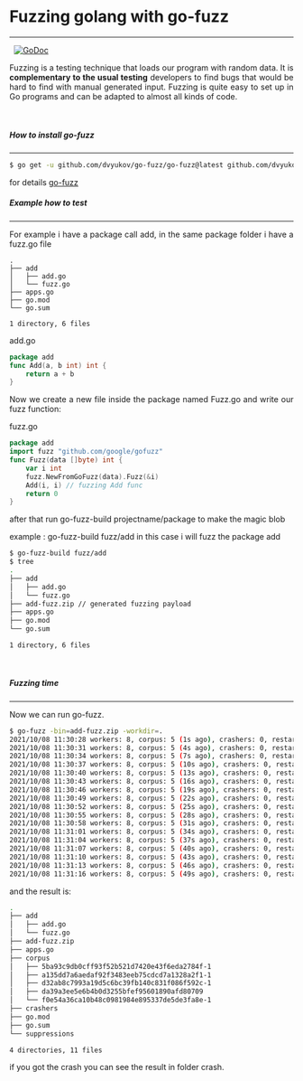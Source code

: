 # Fuzzing golang with go-fuzz
 ---
 &nbsp;
 [![GoDoc](https://godoc.org/github.com/google/gofuzz?status.svg)](https://godoc.org/github.com/google/gofuzz)
 

 
 <p style="text-align: justify; letter-spacing: 0.002em;">
Fuzzing is a testing technique that loads our program with random data. It is <b>complementary to the usual testing</b> developers to find bugs that would be hard to find with manual generated input. Fuzzing is quite easy to set up in Go programs and can be adapted to almost all kinds of code.
</p>

&nbsp;

##### How to install go-fuzz
---

```sh
$ go get -u github.com/dvyukov/go-fuzz/go-fuzz@latest github.com/dvyukov/go-fuzz/go-fuzz-build@latest
```


for details [go-fuzz](https://github.com/dvyukov/go-fuzz)
&nbsp;
&nbsp;

##### Example how to test 
---
 <p style="text-align: justify; letter-spacing: 0.002em;">
For example i have a package call add, in the same package folder i have a fuzz.go file 
</p>

```
.
├── add 
│   ├── add.go
│   └── fuzz.go
├── apps.go
├── go.mod
└── go.sum

1 directory, 6 files
```

add.go
```go
package add
func Add(a, b int) int {
	return a + b
}
```

 <p style="text-align: justify; letter-spacing: 0.002em;">
Now we create a new file inside the package named Fuzz.go and write our fuzz function:
</p>

fuzz.go

```go
package add
import fuzz "github.com/google/gofuzz"
func Fuzz(data []byte) int {
	var i int
	fuzz.NewFromGoFuzz(data).Fuzz(&i)
	Add(i, i) // fuzzing Add func
	return 0
}
```
<p style="text-align: justify; letter-spacing: 0.002em;">
after that run go-fuzz-build  projectname/package to make the magic blob</p>

example : go-fuzz-build fuzz/add in this case i will fuzz the package add
	
```sh
$ go-fuzz-build fuzz/add
$ tree
.
├── add
│   ├── add.go
│   └── fuzz.go
├── add-fuzz.zip // generated fuzzing payload
├── apps.go
├── go.mod
└── go.sum

1 directory, 6 files
```
&nbsp;
##### Fuzzing time
----
Now we can run go-fuzz.

```sh
$ go-fuzz -bin=add-fuzz.zip -workdir=.
2021/10/08 11:30:28 workers: 8, corpus: 5 (1s ago), crashers: 0, restarts: 1/0, execs: 0 (0/sec), cover: 0, uptime: 3s
2021/10/08 11:30:31 workers: 8, corpus: 5 (4s ago), crashers: 0, restarts: 1/0, execs: 0 (0/sec), cover: 141, uptime: 6s
2021/10/08 11:30:34 workers: 8, corpus: 5 (7s ago), crashers: 0, restarts: 1/4001, execs: 72020 (8001/sec), cover: 141, uptime: 9s
2021/10/08 11:30:37 workers: 8, corpus: 5 (10s ago), crashers: 0, restarts: 1/5690, execs: 170725 (14225/sec), cover: 141, uptime: 12s
2021/10/08 11:30:40 workers: 8, corpus: 5 (13s ago), crashers: 0, restarts: 1/6748, execs: 263194 (17545/sec), cover: 141, uptime: 15s
2021/10/08 11:30:43 workers: 8, corpus: 5 (16s ago), crashers: 0, restarts: 1/7546, execs: 362210 (20122/sec), cover: 141, uptime: 18s
2021/10/08 11:30:46 workers: 8, corpus: 5 (19s ago), crashers: 0, restarts: 1/8196, execs: 458981 (21855/sec), cover: 141, uptime: 21s
2021/10/08 11:30:49 workers: 8, corpus: 5 (22s ago), crashers: 0, restarts: 1/8267, execs: 553911 (23079/sec), cover: 141, uptime: 24s
2021/10/08 11:30:52 workers: 8, corpus: 5 (25s ago), crashers: 0, restarts: 1/8480, execs: 652979 (24183/sec), cover: 141, uptime: 27s
2021/10/08 11:30:55 workers: 8, corpus: 5 (28s ago), crashers: 0, restarts: 1/8644, execs: 752059 (25068/sec), cover: 141, uptime: 30s
2021/10/08 11:30:58 workers: 8, corpus: 5 (31s ago), crashers: 0, restarts: 1/8685, execs: 851210 (25793/sec), cover: 141, uptime: 33s
2021/10/08 11:31:01 workers: 8, corpus: 5 (34s ago), crashers: 0, restarts: 1/8877, execs: 949880 (26385/sec), cover: 141, uptime: 36s
2021/10/08 11:31:04 workers: 8, corpus: 5 (37s ago), crashers: 0, restarts: 1/9041, execs: 1048803 (26892/sec), cover: 141, uptime: 39s
2021/10/08 11:31:07 workers: 8, corpus: 5 (40s ago), crashers: 0, restarts: 1/9092, execs: 1145632 (27276/sec), cover: 141, uptime: 42s
2021/10/08 11:31:10 workers: 8, corpus: 5 (43s ago), crashers: 0, restarts: 1/9193, execs: 1241160 (27581/sec), cover: 141, uptime: 45s
2021/10/08 11:31:13 workers: 8, corpus: 5 (46s ago), crashers: 0, restarts: 1/9279, execs: 1336216 (27837/sec), cover: 141, uptime: 48s
2021/10/08 11:31:16 workers: 8, corpus: 5 (49s ago), crashers: 0, restarts: 1/9209, execs: 1436755 (28171/sec), cover: 141, uptime: 51s
```

and the result is:

```sh
.
├── add
│   ├── add.go
│   └── fuzz.go
├── add-fuzz.zip
├── apps.go
├── corpus
│   ├── 5ba93c9db0cff93f52b521d7420e43f6eda2784f-1
│   ├── a135dd7a6aedaf92f3483eeb75cdcd7a1328a2f1-1
│   ├── d32ab8c7993a19d5c6bc39fb140c831f086f592c-1
│   ├── da39a3ee5e6b4b0d3255bfef95601890afd80709
│   └── f0e54a36ca10b48c0981984e895337de5de3fa8e-1
├── crashers
├── go.mod
├── go.sum
└── suppressions

4 directories, 11 files
```

if you got the crash you can see the result in folder crash.	